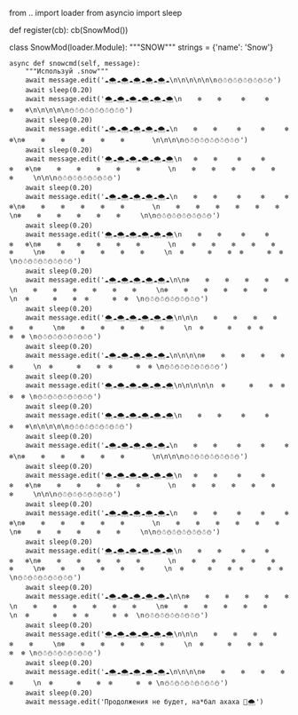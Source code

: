 from .. import loader
from asyncio import sleep 

def register(cb):
	cb(SnowMod()) 
	
class SnowMod(loader.Module):
	"""SNOW"""
	strings = {'name': 'Snow'}
        
	async def snowcmd(self, message):
		"""Используй .snow"""
		await message.edit('☁️🌨☁️🌨☁️🌨☁️🌨☁️🌨☁️\n\n\n\n\n\n⛄️☃️⛄️☃️⛄️☃️⛄️☃️⛄️☃️⛄️')
		await sleep(0.20)
		await message.edit('🌨️☁️🌨️☁️🌨️☁️🌨️☁️🌨️☁️🌨️\n    ❄️    ❄️     ❄️     ❄️     ❄️   ❄️\n\n\n\n\n⛄️☃️⛄️☃️⛄️☃️⛄️☃️⛄️☃️⛄️')
		await sleep(0.20)
		await message.edit('☁️🌨☁️🌨☁️🌨☁️🌨☁️🌨☁️\n    ❄️    ❄️     ❄️     ❄️     ❄️   ❄️\n❄️    ❄️    ❄️    ❄️    ❄️    ❄️       \n\n\n\n⛄️☃️⛄️☃️⛄️☃️⛄️☃️⛄️☃️⛄️')
		await sleep(0.20)
		await message.edit('🌨️☁️🌨️☁️🌨️☁️🌨️☁️🌨️☁️🌨️\n   ❄️    ❄️     ❄️     ❄️     ❄️   ❄️\n❄️    ❄️    ❄️    ❄️    ❄️    ❄️       \n    ❄️    ❄️    ❄️    ❄️    ❄️    ❄️     \n\n\n⛄️☃️⛄️☃️⛄️☃️⛄️☃️⛄️☃️⛄️')
		await sleep(0.20)
		await message.edit('☁️🌨☁️🌨☁️🌨☁️🌨☁️🌨☁️\n    ❄️    ❄️     ❄️     ❄️     ❄️   ❄️\n❄️    ❄️    ❄️    ❄️    ❄️    ❄️       \n    ❄️    ❄️    ❄️    ❄️    ❄️    ❄️     \n❄️    ❄️    ❄️    ❄️    ❄️    ❄️     \n\n⛄️☃️⛄️☃️⛄️☃️⛄️☃️⛄️☃️⛄️')
		await sleep(0.20)
		await message.edit('🌨️☁️🌨️☁️🌨️☁️🌨️☁️🌨️☁️🌨️\n    ❄️    ❄️     ❄️     ❄️     ❄️   ❄️\n❄️    ❄️    ❄️    ❄️    ❄️    ❄️       \n    ❄️    ❄️    ❄️    ❄️    ❄️    ❄️     \n❄️    ❄️    ❄️    ❄️    ❄️    ❄️     \n  ❄️      ❄️    ❄️  ❄️      ❄️  ❄️ \n⛄️☃️⛄️☃️⛄️☃️⛄️☃️⛄️☃️⛄️') 
		await sleep(0.20)
		await message.edit('☁️🌨☁️🌨☁️🌨☁️🌨☁️🌨☁️\n\n❄️    ❄️    ❄️    ❄️    ❄️    ❄️       \n    ❄️    ❄️    ❄️    ❄️    ❄️    ❄️     \n❄️    ❄️    ❄️    ❄️    ❄️    ❄️     \n  ❄️      ❄️    ❄️  ❄️      ❄️  ❄️  \n⛄️☃️⛄️☃️⛄️☃️⛄️☃️⛄️☃️⛄️')
		await sleep(0.20)
		await message.edit('🌨️☁️🌨️☁️🌨️☁️🌨️☁️🌨️☁️🌨️\n\n\n    ❄️    ❄️    ❄️    ❄️    ❄️    ❄️     \n❄️    ❄️    ❄️    ❄️    ❄️    ❄️     \n  ❄️      ❄️    ❄️  ❄️      ❄️  ❄️ \n⛄️☃️⛄️☃️⛄️☃️⛄️☃️⛄️☃️⛄️')
		await sleep(0.20)
		await message.edit('☁️🌨☁️🌨☁️🌨☁️🌨☁️🌨☁️\n\n\n\n❄️    ❄️    ❄️    ❄️    ❄️    ❄️     \n  ❄️      ❄️    ❄️  ❄️      ❄️  ❄️ \n⛄️☃️⛄️☃️⛄️☃️⛄️☃️⛄️☃️⛄️')
		await sleep(0.20)
		await message.edit('🌨️☁️🌨️☁️🌨️☁️🌨️☁️🌨️☁️🌨️\n\n\n\n\n  ❄️      ❄️    ❄️  ❄️      ❄️  ❄️ \n⛄️☃️⛄️☃️⛄️☃️⛄️☃️⛄️☃️⛄️') 
		await sleep(0.20)
		await message.edit('🌨️☁️🌨️☁️🌨️☁️🌨️☁️🌨️☁️🌨️\n    ❄️    ❄️     ❄️     ❄️     ❄️   ❄️\n\n\n\n\n⛄️☃️⛄️☃️⛄️☃️⛄️☃️⛄️☃️⛄️')
		await sleep(0.20)
		await message.edit('☁️🌨☁️🌨☁️🌨☁️🌨☁️🌨☁️\n    ❄️    ❄️     ❄️     ❄️     ❄️   ❄️\n❄️    ❄️    ❄️    ❄️    ❄️    ❄️       \n\n\n\n⛄️☃️⛄️☃️⛄️☃️⛄️☃️⛄️☃️⛄️')
		await sleep(0.20)
		await message.edit('🌨️☁️🌨️☁️🌨️☁️🌨️☁️🌨️☁️🌨️\n   ❄️    ❄️     ❄️     ❄️     ❄️   ❄️\n❄️    ❄️    ❄️    ❄️    ❄️    ❄️       \n    ❄️    ❄️    ❄️    ❄️    ❄️    ❄️     \n\n\n⛄️☃️⛄️☃️⛄️☃️⛄️☃️⛄️☃️⛄️')
		await sleep(0.20)
		await message.edit('☁️🌨☁️🌨☁️🌨☁️🌨☁️🌨☁️\n    ❄️    ❄️     ❄️     ❄️     ❄️   ❄️\n❄️    ❄️    ❄️    ❄️    ❄️    ❄️       \n    ❄️    ❄️    ❄️    ❄️    ❄️    ❄️     \n❄️    ❄️    ❄️    ❄️    ❄️    ❄️     \n\n⛄️☃️⛄️☃️⛄️☃️⛄️☃️⛄️☃️⛄️')
		await sleep(0.20)
		await message.edit('🌨️☁️🌨️☁️🌨️☁️🌨️☁️🌨️☁️🌨️\n    ❄️    ❄️     ❄️     ❄️     ❄️   ❄️\n❄️    ❄️    ❄️    ❄️    ❄️    ❄️       \n    ❄️    ❄️    ❄️    ❄️    ❄️    ❄️     \n❄️    ❄️    ❄️    ❄️    ❄️    ❄️     \n  ❄️      ❄️    ❄️  ❄️      ❄️  ❄️ \n⛄️☃️⛄️☃️⛄️☃️⛄️☃️⛄️☃️⛄️') 
		await sleep(0.20)
		await message.edit('☁️🌨☁️🌨☁️🌨☁️🌨☁️🌨☁️\n\n❄️    ❄️    ❄️    ❄️    ❄️    ❄️       \n    ❄️    ❄️    ❄️    ❄️    ❄️    ❄️     \n❄️    ❄️    ❄️    ❄️    ❄️    ❄️     \n  ❄️      ❄️    ❄️  ❄️      ❄️  ❄️  \n⛄️☃️⛄️☃️⛄️☃️⛄️☃️⛄️☃️⛄️')
		await sleep(0.20)
		await message.edit('🌨️☁️🌨️☁️🌨️☁️🌨️☁️🌨️☁️🌨️\n\n\n    ❄️    ❄️    ❄️    ❄️    ❄️    ❄️     \n❄️    ❄️    ❄️    ❄️    ❄️    ❄️     \n  ❄️      ❄️    ❄️  ❄️      ❄️  ❄️ \n⛄️☃️⛄️☃️⛄️☃️⛄️☃️⛄️☃️⛄️')
		await sleep(0.20)
		await message.edit('☁️🌨☁️🌨☁️🌨☁️🌨☁️🌨☁️\n\n\n\n❄️    ❄️    ❄️    ❄️    ❄️    ❄️     \n  ❄️      ❄️    ❄️  ❄️      ❄️  ❄️ \n⛄️☃️⛄️☃️⛄️☃️⛄️☃️⛄️☃️⛄️')
		await sleep(0.20)
		await message.edit('Продолжения не будет, на*бал ахаха 🌚🌨️') 
